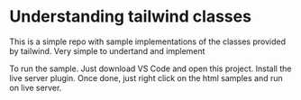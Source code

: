 # Understanding tailwind classes

This is a simple repo with sample implementations of the classes provided by tailwind. 
Very simple to undertand and implement 

To run the sample. Just download VS Code and open this project. Install the live server 
plugin. Once done, just right click on the html samples and run on live server. 
